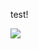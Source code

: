 test!

<p class="centered-text">
<img class="centered" src="{{site.url}}/images/GCP_Bucket.jpg" />
</p>
